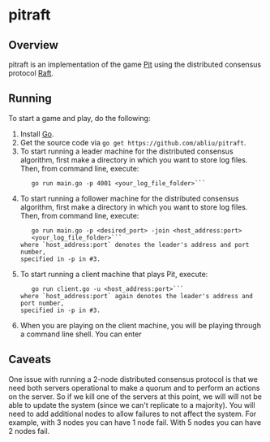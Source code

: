 pitraft
=====

## Overview

pitraft is an implementation of the game
[Pit](http://en.wikipedia.org/wiki/Pit_(game)) using the distributed consensus
protocol [Raft](https://ramcloud.stanford.edu/wiki/download/attachments/11370504/raft.pdf).

## Running

To start a game and play, do the following:

1. Install [Go](http://golang.org/).
2. Get the source code via ```go get https://github.com/abliu/pitraft```.
3. To start running a leader machine for the distributed consensus algorithm,
   first make a directory in which you want to store log files. Then, from
   command line, execute:
   ```cd <pitraft_repo_folder>
      go run main.go -p 4001 <your_log_file_folder>```
4. To start running a follower machine for the distributed consensus algorithm,
   first make a directory in which you want to store log files. Then, from
   command line, execute:
   ```cd <pitraft_repo_folder>
      go run main.go -p <desired_port> -join <host_address:port>
      <your_log_file_folder>```
   where `host_address:port` denotes the leader's address and port number,
   specified in -p in #3.
5. To start running a client machine that plays Pit, execute:
   ```cd <pitraft_repo_folder>/client
      go run client.go -u <host_address:port>```
   where `host_address:port` again denotes the leader's address and port number,
   specified in -p in #3.
6. When you are playing on the client machine, you will be playing through a
   command line shell. You can enter 

## Caveats

One issue with running a 2-node distributed consensus protocol is that we need both servers operational to make a quorum and to perform an actions on the server.
So if we kill one of the servers at this point, we will will not be able to update the system (since we can't replicate to a majority).
You will need to add additional nodes to allow failures to not affect the system.
For example, with 3 nodes you can have 1 node fail.
With 5 nodes you can have 2 nodes fail.

